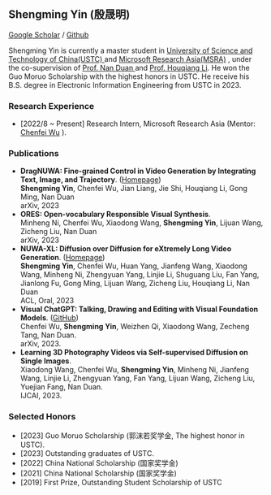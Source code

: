 ## Shengming Yin (殷晟明)

[Google Scholar](https://scholar.google.com/citations?user=rzaiNqIAAAAJ&hl=zh-CN) / [Github](https://github.com/shengming-yin)

Shengming Yin is currently a master student in <a href="https://www.ustc.edu.cn/">University of Science and Technology of China(USTC) </a> and <a href="https://www.microsoft.com/en-us/research/lab/microsoft-research-asia/">Microsoft Research Asia(MSRA)</a> , under the co-supervision of <a href="https://nanduan.github.io/"> Prof. Nan Duan </a> and <a href="http://staff.ustc.edu.cn/~lihq/en/"> Prof. Houqiang Li</a>. He won the Guo Moruo Scholarship with the highest honors in USTC. He receive his B.S. degree in Electronic Information Engineering from USTC in 2023. 


### Research Experience
- [2022/8 ~ Present] Research Intern, Microsoft Research Asia (Mentor: <a href="https://chenfei-wu.github.io/">Chenfei Wu</a> ).

### Publications
- **DragNUWA: Fine-grained Control in Video Generation by Integrating Text, Image, and Trajectory**. ([Homepage](https://www.microsoft.com/en-us/research/project/dragnuwa/))
  <br> **Shengming Yin**, Chenfei Wu, Jian Liang, Jie Shi, Houqiang Li, Gong Ming, Nan Duan
  <br> arXiv, 2023
- **ORES: Open-vocabulary Responsible Visual Synthesis**.
  <br> Minheng Ni, Chenfei Wu, Xiaodong Wang, **Shengming Yin**, Lijuan Wang, Zicheng Liu, Nan Duan
  <br> arXiv, 2023
- **NUWA-XL: Diffusion over Diffusion for eXtremely Long Video Generation**. ([Homepage](https://msra-nuwa.azurewebsites.net/#/))
  <br> **Shengming Yin**, Chenfei Wu, Huan Yang, Jianfeng Wang, Xiaodong Wang, Minheng Ni, Zhengyuan Yang, Linjie Li, Shuguang Liu, Fan Yang, Jianlong Fu, Gong Ming, Lijuan      Wang, Zicheng Liu, Houqiang Li, Nan Duan
  <br> ACL, Oral, 2023
- **Visual ChatGPT: Talking, Drawing and Editing with Visual Foundation Models**. ([GitHub](https://github.com/microsoft/visual-chatgpt))
  <br> Chenfei Wu, **Shengming Yin**, Weizhen Qi, Xiaodong Wang, Zecheng Tang, Nan Duan.
  <br> arXiv, 2023.
- **Learning 3D Photography Videos via Self-supervised Diffusion on Single Images**.
  <br> Xiaodong Wang, Chenfei Wu, **Shengming Yin**, Minheng Ni, Jianfeng Wang, Linjie Li, Zhengyuan Yang, Fan Yang, Lijuan Wang, Zicheng Liu, Yuejian Fang, Nan Duan.
  <br> IJCAI, 2023.

### Selected Honors
- [2023] Guo Moruo Scholarship (郭沫若奖学金, The highest honor in USTC).
- [2023] Outstanding graduates of USTC.
- [2022] China National Scholarship (国家奖学金)
- [2021] China National Scholarship (国家奖学金)
- [2019] First Prize, Outstanding Student Scholarship of USTC
